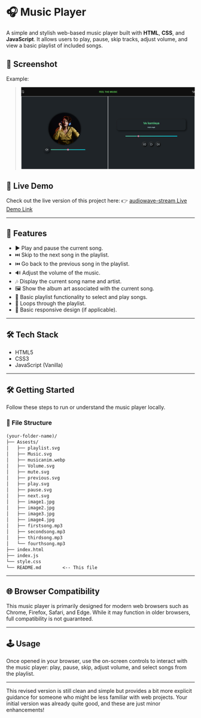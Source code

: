 # 🎧 Music Player

A simple and stylish web-based music player built with **HTML**, **CSS**, and **JavaScript**. It allows users to play, pause, skip tracks, adjust volume, and view a basic playlist of included songs.


## 📸 Screenshot

Example:  
> ![Music App Screenshot](./images/musicApp.png)


## 🚀 Live Demo
Check out the live version of this project here:
👉 [audiowave-stream Live Demo Link](https://audiowave-stream.netlify.app/)


---

## 🚀 Features

- ▶️ Play and pause the current song.
- ⏭️ Skip to the next song in the playlist.
- ⏮️ Go back to the previous song in the playlist.
- 🔊 Adjust the volume of the music.
- 🎶 Display the current song name and artist.
- 🖼️ Show the album art associated with the current song.
- 🎼 Basic playlist functionality to select and play songs.
- 🔄 Loops through the playlist.
- 📱 Basic responsive design (if applicable).

---

## 🛠 Tech Stack

- HTML5
- CSS3
- JavaScript (Vanilla)

---

## 🛠 Getting Started

Follow these steps to run or understand the music player locally.

### 📂 File Structure

```
(your-folder-name)/
├── Assests/
│   ├── playlist.svg
│   ├── Music.svg
│   ├── musicanim.webp
│   ├── Volume.svg
│   ├── mute.svg
│   ├── previous.svg
│   ├── play.svg
│   ├── pause.svg
│   ├── next.svg
│   ├── image1.jpg
│   ├── image2.jpg
│   ├── image3.jpg
│   ├── image4.jpg
│   ├── firstsong.mp3
│   ├── secondsong.mp3
│   ├── thirdsong.mp3
│   └── fourthsong.mp3
├── index.html
├── index.js
└── style.css
└── README.md        <-- This file
```

---

## 🌐 Browser Compatibility

This music player is primarily designed for modern web browsers such as Chrome, Firefox, Safari, and Edge. While it may function in older browsers, full compatibility is not guaranteed.

---

## 🕹️ Usage

Once opened in your browser, use the on-screen controls to interact with the music player: play, pause, skip, adjust volume, and select songs from the playlist.

---

This revised version is still clean and simple but provides a bit more explicit guidance for someone who might be less familiar with web projects. Your initial version was already quite good, and these are just minor enhancements!
